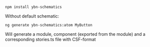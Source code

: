 `npm install ybn-schematics`

Without default schematic:

`ng generate ybn-schematics:atom MyButton`

Will generate a module, component (exported from the module) and a corresponding stories.ts file with CSF-format
